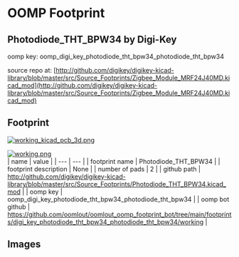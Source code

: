# OOMP Footprint  
## Photodiode_THT_BPW34  by Digi-Key  
  
oomp key: oomp_digi_key_photodiode_tht_bpw34_photodiode_tht_bpw34  
  
source repo at: [http://github.com/digikey/digikey-kicad-library/blob/master/src/Source_Footprints/Zigbee_Module_MRF24J40MD.kicad_mod](http://github.com/digikey/digikey-kicad-library/blob/master/src/Source_Footprints/Zigbee_Module_MRF24J40MD.kicad_mod)  
## Footprint  
  
[![working_kicad_pcb_3d.png](working_kicad_pcb_3d_600.png)](working_kicad_pcb_3d.png)  
  
[![working.png](working_600.png)](working.png)  
| name | value | 
| --- | --- | 
| footprint name | Photodiode_THT_BPW34 | 
| footprint description | None | 
| number of pads | 2 | 
| github path | http://github.com/digikey/digikey-kicad-library/blob/master/src/Source_Footprints/Photodiode_THT_BPW34.kicad_mod | 
| oomp key | oomp_digi_key_photodiode_tht_bpw34_photodiode_tht_bpw34 | 
| oomp bot github | https://github.com/oomlout/oomlout_oomp_footprint_bot/tree/main/footprints/digi_key_photodiode_tht_bpw34_photodiode_tht_bpw34/working | 
## Images  
